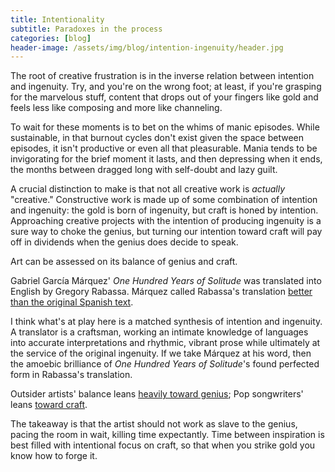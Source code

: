 ```yaml
---
title: Intentionality
subtitle: Paradoxes in the process
categories: [blog]
header-image: /assets/img/blog/intention-ingenuity/header.jpg
---
```


The root of creative frustration is in the inverse relation between intention and ingenuity. Try, and you're on the wrong foot; at least, if you're grasping for the marvelous stuff, content that drops out of your fingers like gold and feels less like composing and more like channeling.

To wait for these moments is to bet on the whims of manic episodes. While sustainable, in that burnout cycles don't exist given the space between episodes, it isn't productive or even all that pleasurable. Mania tends to be invigorating for the brief moment it lasts, and then depressing when it ends, the months between dragged long with self-doubt and lazy guilt.

A crucial distinction to make is that not all creative work is *actually* "creative." Constructive work is made up of some combination of intention and ingenuity: the gold is born of ingenuity, but craft is honed by intention. Approaching creative projects with the intention of producing ingenuity is a sure way to choke the genius, but turning our intention toward craft will pay off in dividends when the genius does decide to speak.

Art can be assessed on its balance of genius and craft.

Gabriel García Márquez' *One Hundred Years of Solitude* was translated into English by Gregory Rabassa. Márquez called Rabassa's translation [better than the original Spanish text](https://translation.utdallas.edu/Interviews/Rabassaby_Hoeksema.html).

I think what's at play here is a matched synthesis of intention and ingenuity. A translator is a craftsman, working an intimate knowledge of languages into accurate interpretations and rhythmic, vibrant prose while ultimately at the service of the original ingenuity. If we take Márquez at his word, then the amoebic brilliance of *One Hundred Years of Solitude*'s found perfected form in Rabassa's translation.

Outsider artists' balance leans [heavily toward genius](https://en.wikipedia.org/wiki/James_Hampton_(artist)#/media/File:Smithsonian-Hamilton-Throne-2039.jpg); Pop songwriters' leans [toward craft](https://en.wikipedia.org/wiki/Max_Martin). 

The takeaway is that the artist should not work as slave to the genius, pacing the room in wait, killing time expectantly. Time between inspiration is best filled with intentional focus on craft, so that when you strike gold you know how to forge it.


